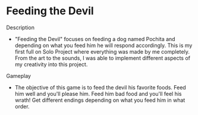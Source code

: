 # Feeding the Devil

Description
- "Feeding the Devil" focuses on feeding a dog named Pochita and depending on what
  you feed him he will respond accordingly. This is my first full on Solo Project
  where everything was made by me completely. From the art to the
  sounds, I was able to implement different aspects of my creativity into this project.

<!-- ![Image]() put picture of pochita here -->

Gameplay

<!-- put gameplay video here -->

- The objective of this game is to feed the devil his favorite foods. Feed him well and you'll
  please him. Feed him bad food and you'll feel his wrath! Get different endings depending on what
  you feed him in what order. 
